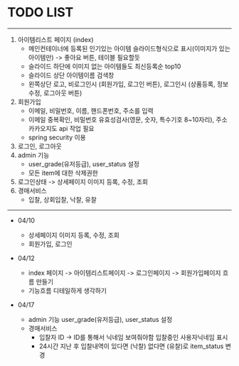 

# TODO LIST

---
1. 아이템리스트 페이지 (index)
   - 메인컨테이너에 등록된 인기있는 아이템 슬라이드형식으로 표시(이미지가 있는 아이템만) -> 좋아요 버튼, 테이블 필요할듯
   - 슬라이드 하단에 이미지 없는 아이템들도 최신등록순 top10
   - 슬라이드 상단 아이템이름 검색창
   - 왼쪽상단 로고, 비로그인시 (회원가입, 로그인 버튼), 로그인시 (상품등록, 정보수정, 로그아웃 버튼)
2. 회원가입
   - 이메일, 비밀번호, 이름, 핸드폰번호, 주소를 입력
   - 이메일 중복확인, 비밀번호 유효성검사(영문, 숫자, 특수기호 8~10자리), 주소 카카오지도 api 작업 필요
   - spring security 이용
3. 로그인, 로그아웃
4. admin 기능
    - user_grade(유저등급), user_status 설정
    - 모든 item에 대한 삭제권한
5. 로그인상태 -> 상세페이지 이미지 등록, 수정, 조회
6. 경매서비스 
    - 입찰, 상회입찰, 낙찰, 유찰
---

- 04/10
    + 상세페이지 이미지 등록, 수정, 조회
    + 회원가입, 로그인
- 04/12
    + index 페이지 -> 아이템리스트페이지 -> 로그인페이지 -> 회원가입페이지 흐름 만들기
    + 기능흐름 디테일하게 생각하기

- 04/17
    + admin 기능 user_grade(유저등급), user_status 설정
    + 경매서비스
      + 입찰자 ID -> ID를 통해서 닉네임 보여줘야함 입찰중인 사용자닉네임 표시
      + 24시간 지난 후 입찰내역이 있다면 (낙찰) 없다면 (유찰)로 item_status 변경
      

